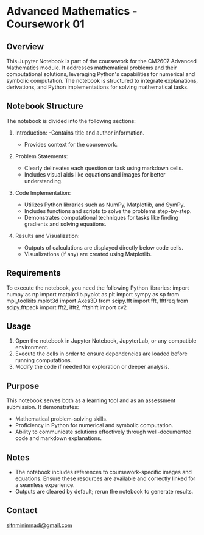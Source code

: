 # Advanced Mathematics - Coursework 01

 ## Overview
This Jupyter Notebook is part of the coursework for the CM2607 Advanced Mathematics module. It addresses mathematical problems and their computational solutions, leveraging Python's capabilities for numerical and symbolic computation. The notebook is structured to integrate explanations, derivations, and Python implementations for solving mathematical tasks.

 ## Notebook Structure
The notebook is divided into the following sections:

1. Introduction:
   -Contains title and author information.
   - Provides context for the coursework.

3. Problem Statements:
   - Clearly delineates each question or task using markdown cells.
   - Includes visual aids like equations and images for better understanding.

4. Code Implementation:
   - Utilizes Python libraries such as NumPy, Matplotlib, and SymPy.
   - Includes functions and scripts to solve the problems step-by-step.
   - Demonstrates computational techniques for tasks like finding gradients and solving equations.

5. Results and Visualization:
   - Outputs of calculations are displayed directly below code cells.
   - Visualizations (if any) are created using Matplotlib.

## Requirements
To execute the notebook, you need the following Python libraries:
import numpy as np
import matplotlib.pyplot as plt
import sympy as sp
from mpl_toolkits.mplot3d import Axes3D
from scipy.fft import fft, fftfreq
from scipy.fftpack import fft2, ifft2, fftshift
import cv2

## Usage
1. Open the notebook in Jupyter Notebook, JupyterLab, or any compatible environment.
2. Execute the cells in order to ensure dependencies are loaded before running computations.
3. Modify the code if needed for exploration or deeper analysis.

## Purpose
This notebook serves both as a learning tool and as an assessment submission. It demonstrates:
- Mathematical problem-solving skills.
- Proficiency in Python for numerical and symbolic computation.
- Ability to communicate solutions effectively through well-documented code and markdown explanations.

## Notes
- The notebook includes references to coursework-specific images and equations. Ensure these resources are available and correctly linked for a seamless experience.
- Outputs are cleared by default; rerun the notebook to generate results.

## Contact
sitnminimnadi@gmail.com
